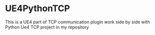 # UE4PythonTCP

This is a UE4 part of TCP communication plugin work side by side with Python Ue4 TCP project in my repository
